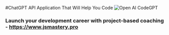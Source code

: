 #ChatGPT API Application That Will Help You Code
![Open AI CodeGPT](https://i.ibb.co/LS4DRhb/image-257.png)

### Launch your development career with project-based coaching - https://www.jsmastery.pro
